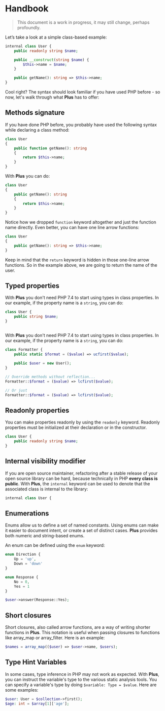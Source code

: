 # Handbook

> This document is a work in progress, it may still change, perhaps profoundly.

Let’s take a look at a simple class-based example:

```php
internal class User {
    public readonly string $name;

    public __construct(string $name) {
        $this->name = $name;
    }

    public getName(): string => $this->name;
}
```

Cool right? The syntax should look familiar if you have used PHP before - so now, let's walk through
what **Plus** has to offer:

## Methods signature

If you have done PHP before, you probably have used the following syntax while declaring a class method:

```php
class User
{
    public function getName(): string
    {
        return $this->name;
    }
}
```

With **Plus** you can do:

```php
class User
{
    public getName(): string
    {
        return $this->name;
    }
}
```

Notice how we dropped `function` keyword altogether and just the function name directly. Even
better, you can have one line arrow functions:

```php
class User
{
    public getName(): string => $this->name;
}
```

Keep in mind that the `return` keyword is hidden in those one-line arrow functions. So in the
example above, we are going to return the name of the user.

## Typed properties

With **Plus** you don't need PHP 7.4 to start using types in class properties. In our example, if the
property name is a `string`, you can do:

```php
class User {
    public string $name;
}
```

##

With **Plus** you don't need PHP 7.4 to start using types in class properties. In our example, if the
property name is a `string`, you can do:

```php
class Formatter {
    public static $format = ($value) => ucfirst($value);

    public $user = new User();
}

// Override methods without reflection...
Formatter::$format = ($value) => lcfirst($value);

// Or just
Formatter::$format = ($value) => lcfirst($value);

```

## Readonly properties

You can make properties readonly by using the `readonly` keyword. Readonly properties must be
initialized at their declaration or in the constructor.

```php
class User {
    public readonly string $name;
}
```

##  Internal visibility modifier

If you are open source maintainer, refactoring after a stable release of your open source library
can be hard, because technically in PHP **every class is public**. With **Plus**, the `internal`
keyword can be used to denote that the associated class is internal to the library:

```php
internal class User {
```

## Enumerations

Enums allow us to define a set of named constants. Using enums can make it easier to document
intent, or create a set of distinct cases. **Plus** provides both numeric and string-based enums.

An enum can be defined using the `enum` keyword:

```php
enum Direction {
    Up = 'up',
    Down = 'down'
}

enum Response {
    No = 0,
    Yes = 1
}

$user->answer(Response::Yes);
```

## Short closures

Short closures, also called arrow functions, are a way of writing shorter functions in **Plus**. This
notation is useful when passing closures to functions like array_map or array_filter. Here is
an example:

```php
$names = array_map(($user) => $user->name, $users);
```

## Type Hint Variables

In some cases, type inference in PHP may not work as expected. With **Plus**, you can instruct
the variable's type to the various static analysis tools. You can specify a variable's type by
doing `$variable: Type = $value`. Here are some examples:

```php
$user: User = $collection->first();
$age: int = $array[1]['age'];
```



